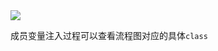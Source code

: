 <img src ="http://assets.processon.com/chart_image/60a5afc9e401fd7ce8d585e9.png?_=1646988897840">

成员变量注入过程可以查看流程图对应的具体`class`

